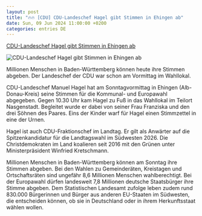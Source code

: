 ```yaml
---
layout: post
title: "🔥🔥 [CDU] CDU-Landeschef Hagel gibt Stimmen in Ehingen ab"
date: Sun, 09 Jun 2024 11:00:00 +0200
categories: entries DE
---
```

[CDU-Landeschef Hagel gibt Stimmen in Ehingen ab](https://www.schwaebische.de/regional/baden-wuerttemberg/cdu-landeschef-hagel-gibt-stimmen-in-ehingen-ab-2595951)

![CDU-Landeschef Hagel gibt Stimmen in Ehingen ab](https://cdn.schwaebische.de/2024/06/09/ded20c19-021d-4700-bb8a-a7c2a4b7ee93.jpeg)

Millionen Menschen in Baden-Württemberg können heute ihre Stimmen abgeben. Der Landeschef der CDU war schon am Vormittag im Wahllokal.

CDU-Landeschef Manuel Hagel hat am Sonntagvormittag in Ehingen (Alb-Donau-Kreis) seine Stimmen für die Kommunal- und Europawahl abgegeben. Gegen 10.30 Uhr kam Hagel zu Fuß in das Wahllokal im Teilort Nasgenstadt. Begleitet wurde er dabei von seiner Frau Franziska und den drei Söhnen des Paares. Eins der Kinder warf für Hagel einen Stimmzettel in eine der Urnen.

Hagel ist auch CDU-Fraktionschef im Landtag. Er gilt als Anwärter auf die Spitzenkandidatur für die Landtagswahl im Südwesten 2026. Die Christdemokraten im Land koalieren seit 2016 mit den Grünen unter Ministerpräsident Winfried Kretschmann.

Millionen Menschen in Baden-Württemberg können am Sonntag ihre Stimmen abgeben. Bei den Wahlen zu Gemeinderäten, Kreistagen und Ortschaftsräten sind ungefähr 8,6 Millionen Menschen wahlberechtigt. Bei der Europawahl dürfen landesweit 7,8 Millionen deutsche Staatsbürger ihre Stimme abgeben. Dem Statistischen Landesamt zufolge leben zudem rund 830.000 Bürgerinnen und Bürger aus anderen EU-Staaten im Südwesten, die entscheiden können, ob sie in Deutschland oder in ihrem Herkunftsstaat wählen wollen.

